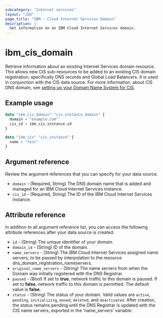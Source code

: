 ```yaml
---
subcategory: "Internet services"
layout: "ibm"
page_title: "IBM : Cloud Internet Services Domain"
description: |-
  Get information on an IBM Cloud Internet Services domain.
---
```


# ibm_cis_domain
Retrieve information about an existing Internet Services domain resource. This allows new CIS sub-resources to be added to an existing CIS domain registration, specifically DNS records and Global Load Balancers. It is used in conjunction with the CIS data source. For more information, about CIS DNS domain, see [setting up your Domain Name System for CIS](https://cloud.ibm.com/docs/cis?topic=cis-set-up-your-dns-for-cis).

## Example usage

```terraform
data "ibm_cis_domain" "cis_instance_domain" {
  domain = "example.com"
  cis_id = ibm_cis.instance.id
}

data "ibm_cis" "cis_instance" {
  name = "test"
}

```

## Argument reference
Review the argument references that you can specify for your data source. 

- `domain` - (Required, String) The DNS domain name that is added and managed for an IBM Cloud Internet Services instance.
- `cis_id` - (Required, String) The ID of the IBM Cloud Internet Services instance.

## Attribute reference
In addition to all argument reference list, you can access the following attribute references after your data source is created. 

- `id` - (String) The unique identifier of your domain.
- `domain_id` - (String) ID of the domain. 
- `name_servers` - (String) The IBM Cloud Internet Services assigned name servers, to be passed by interpolation to the resource dns_domain_registration_nameservers.
- `original_name_servers` - (String) The name servers from when the Domain was initially registered with the DNS Registrar.
- `paused` -  (Bool) If set to **true**, network traffic to this domain is paused. If set to **false**, network traffic to this domain is permitted. The default value is **false**.
- `status` - (String) The status of your domain. Valid values are `active`, `pending`, `initializing`, `moved`, `deleted`, and `deactivated`. After creation, the status remains pending until the DNS Registrar is updated with the CIS name servers, exported in the ‘name_servers’ variable.